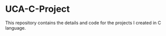 # UCA-C-Project
This repository contains the details and code for the projects I created in C language.
